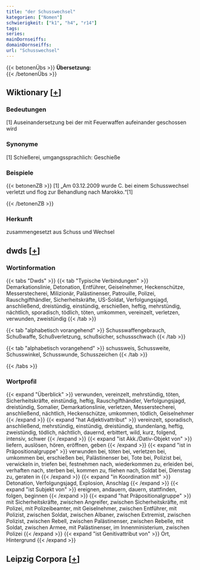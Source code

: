 ```yaml
---
title: "der Schusswechsel"
kategorien: ["Nomen"]
schwierigkeit: ["k1", "h4", "r14"]
tags:
series:
mainDornseiffs:
domainDornseiffs:
url: "Schusswechsel"
---
```


{{< betonenÜbs >}}
**Übersetzung:**  
{{< /betonenÜbs >}}

## Wiktionary [[+](https://de.wiktionary.org/wiki/Schusswechsel)]

### Bedeutungen
[1] Auseinandersetzung bei der mit Feuerwaffen aufeinander geschossen wird  

### Synonyme
[1] Schießerei, umgangssprachlich: Geschieße  

### Beispiele
{{< betonenZB >}}
[1] „Am 03.12.2009 wurde C. bei einem Schusswechsel verletzt und flog zur Behandlung nach Marokko.“[1]  

{{< /betonenZB >}}
### Herkunft
zusammengesetzt aus Schuss und Wechsel  



## dwds [[+](https://www.dwds.de/wb/Schusswechsel)]

### Wortinformation
{{< tabs "Dwds" >}}
{{< tab "Typische Verbindungen" >}}
Demarkationslinie, Detonation, Entführer, Geiselnehmer, Heckenschütze, Messerstecherei, Milizionär, Palästinenser, Patrouille, Polizei, Rauschgifthändler, Sicherheitskräfte, US-Soldat, Verfolgungsjagd, anschließend, dreistündig, einstündig, erschießen, heftig, mehrstündig, nächtlich, sporadisch, tödlich, töten, umkommen, vereinzelt, verletzen, verwunden, zweistündig
{{< /tab >}}

{{< tab "alphabetisch vorangehend" >}}
Schusswaffengebrauch, Schußwaffe, Schußverletzung, schußsicher, schussschwach
{{< /tab >}}

{{< tab "alphabetisch vorangehend" >}}
schussweis, Schussweite, Schusswinkel, Schusswunde, Schusszeichen
{{< /tab >}}

{{< /tabs >}}

### Wortprofil
{{< expand "Überblick" >}} verwunden, vereinzelt, mehrstündig, töten, Sicherheitskräfte, einstündig, heftig, Rauschgifthändler, Verfolgungsjagd, dreistündig, Somalier, Demarkationslinie, verletzen, Messerstecherei, anschließend, nächtlich, Heckenschütze, umkommen, tödlich, Geiselnehmer {{< /expand >}}
{{< expand "hat Adjektivattribut" >}} vereinzelt, sporadisch, anschließend, mehrstündig, einstündig, dreistündig, stundenlang, heftig, zweistündig, tödlich, nächtlich, dauernd, erbittert, wild, kurz, folgend, intensiv, schwer {{< /expand >}}
{{< expand "ist Akk./Dativ-Objekt von" >}} liefern, auslösen, hören, eröffnen, geben {{< /expand >}}
{{< expand "ist in Präpositionalgruppe" >}} verwunden bei, töten bei, verletzen bei, umkommen bei, erschießen bei, Palästinenser bei, Tote bei, Polizist bei, verwickeln in, triefen bei, festnehmen nach, wiederkommen zu, erleiden bei, verhaften nach, sterben bei, kommen zu, fliehen nach, Soldat bei, Dienstag zu, geraten in {{< /expand >}}
{{< expand "in Koordination mit" >}} Detonation, Verfolgungsjagd, Explosion, Anschlag {{< /expand >}}
{{< expand "ist Subjekt von" >}} ereignen, andauern, dauern, stattfinden, folgen, beginnen {{< /expand >}}
{{< expand "hat Präpositionalgruppe" >}} mit Sicherheitskräfte, zwischen Angreifer, zwischen Sicherheitskräfte, mit Polizei, mit Polizeibeamter, mit Geiselnehmer, zwischen Entführer, mit Polizist, zwischen Soldat, zwischen Albaner, zwischen Extremist, zwischen Polizist, zwischen Rebell, zwischen Palästinenser, zwischen Rebelle, mit Soldat, zwischen Armee, mit Palästinenser, im Innenministerium, zwischen Polizei {{< /expand >}}
{{< expand "ist Genitivattribut von" >}} Ort, Hintergrund {{< /expand >}}

## Leipzig Corpora [[+](https://corpora.uni-leipzig.de/en/res?word=Schusswechsel&corpusId=deu_newscrawl-public_2018)]

